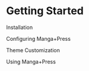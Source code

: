 ---
---
# Getting Started

Installation

Configuring Manga+Press

Theme Customization

Using Manga+Press



